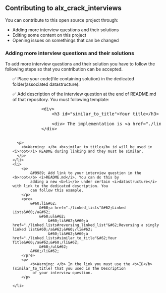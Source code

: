 <h2>Contributing to alx_crack_interviews</h2>

<p>You can contribute to this open source project through:</p>
<ul>
    <li>Adding more interview questions and their solutions</li>
    <li>Editing some content on this project</li>
    <li>Opening issues on somethings that can be changed</li>
</ul>

<h3>Adding more interview questions and their solutions</h3>
<p>
    To add more interview questions and their solution you have to follow the following
    steps so that you contribution can be accepted.
</p>

<ul type="none">
    <li>
        &#9989; Place your code(file containing solution) in the dedicated folder(associated datastructure).
    </li>
    <li>
      <p>
        &#9989; Add description of the interview question at the end of README.md of that repository. You must following template:
      </p> 
      <pre>
           &#60;div&#62;
               &#60;h3 id="similar_to_title"&#62;Your title&#60;/h3&#62;
               <!-- Then add more description -->
               &#60;div&#62; The implementation is &#60;a href="./link-to-solution-file" target="_blank" &#62;here&#60;/a&#62;&#60;/div&#62;
           &#60;/div&#62;
      </pre>

      <p>
        <b>Warning: </b> <b>similar_to_title</b> id will be used in <i>root</i> README during linking and they must be similar.
      </p>
    </li>
    <li>
        <p>
            &#9989; Add link to your interview question in the <b>root</b> <i>README.md</i>. You can do this by
            adding a new <b>li</b> under certain <i>datastructure</i> with link to the dedicated description. You
            can follow this example.
        </p>
        <pre>
            &#60;li&#62;
                &#60;a href="./linked_lists"&#62;Linked Lists&#60;/a&#62;
                &#60;ul&#62;
                    &#60;li&#62;&#60;a href="./linked_lists#reversing_linked_list"&#62;Reversing a singly linked list&#60;/a&#62;&#60;/li&#62;
                    &#60;li&#62;&#60;a href="./linked_lists#similar_to_title"&#62;Your Title&#60;/a&#62;&#60;/li&#62;
                &#60;/ul&#62;
            &#60;/li&#62;
        </pre>
        <p>
            <b>Warning: </b> In the link you must use the <b>ID</b>(similar_to_title) that you used in the Description
             of your interview question.
        </p>

    </li>

</ul>
